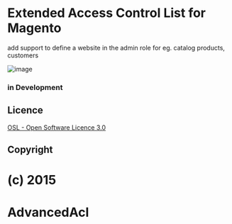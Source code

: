# Extended Access Control List for Magento

add support to define a website in the admin role
 for eg. catalog products, customers

![image](https://raw.github.com/Loewenstark/Loewenstark_Acl/master/docs/EditRole.png)

### in Development

Licence
-------
[OSL - Open Software Licence 3.0](http://opensource.org/licenses/osl-3.0.php)

Copyright
---------
(c) 2015
=======
# AdvancedAcl

